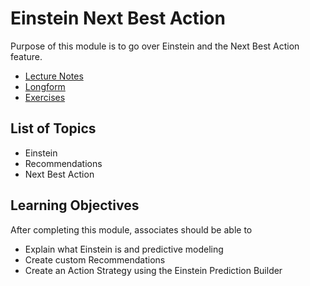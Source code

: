 # Einstein Next Best Action

Purpose of this module is to go over Einstein and the Next Best Action feature.

* [Lecture Notes](<./LNEinstein Next Best Action.md>)
* [Longform](<./LFEinstein Next Best Action.md>)
* [Exercises]()

## List of Topics

* Einstein
* Recommendations
* Next Best Action

## Learning Objectives

After completing this module, associates should be able to

* Explain what Einstein is and predictive modeling
* Create custom Recommendations
* Create an Action Strategy using the Einstein Prediction Builder
